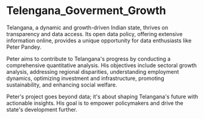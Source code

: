 # Telengana_Goverment_Growth

Telangana, a dynamic and growth-driven Indian state, thrives on transparency and data access. Its open data policy, offering extensive information online, provides a unique opportunity for data enthusiasts like Peter Pandey.

Peter aims to contribute to Telangana's progress by conducting a comprehensive quantitative analysis. His objectives include sectoral growth analysis, addressing regional disparities, understanding employment dynamics, optimizing investment and infrastructure, promoting sustainability, and enhancing social welfare.

Peter's project goes beyond data; it's about shaping Telangana's future with actionable insights. His goal is to empower policymakers and drive the state's development further.
